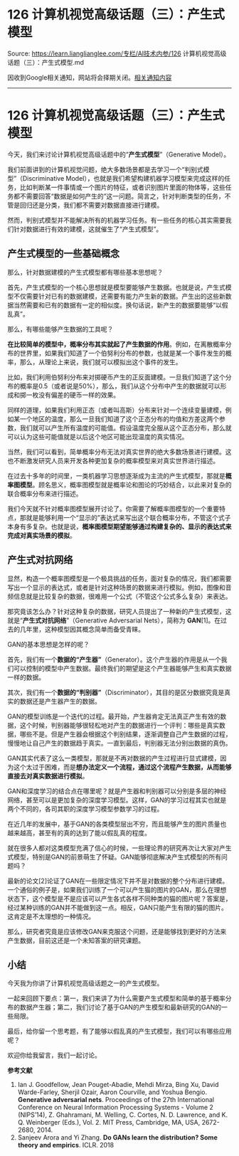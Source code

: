 # 126 计算机视觉高级话题（三）：产生式模型 

Source: https://learn.lianglianglee.com/专栏/AI技术内参/126 计算机视觉高级话题（三）：产生式模型.md

因收到Google相关通知，网站将会择期关闭。[相关通知内容](https://lumendatabase.org/notices/44265620)

---

# 126 计算机视觉高级话题（三）：产生式模型

今天，我们来讨论计算机视觉高级话题中的“**产生式模型**”（Generative Model）。

我们前面讲到的计算机视觉问题，绝大多数场景都是去学习一个“判别式模型”（Discriminative Model），也就是我们希望构建机器学习模型来完成这样的任务，比如判断某一件事情或一个图片的特征，或者识别图片里面的物体等，这些任务都不需要回答“数据是如何产生的”这一问题。简言之，针对判断类型的任务，不管是回归还是分类，我们都不需要对数据直接进行建模。

然而，判别式模型并不能解决所有的机器学习任务。有一些任务的核心其实需要我们针对数据进行有效的建模，这就催生了“产生式模型”。

## 产生式模型的一些基础概念

那么，针对数据建模的产生式模型都有哪些基本思想呢？

首先，产生式模型的一个核心思想就是模型要能够产生数据。也就是说，产生式模型不仅需要针对已有的数据建模，还需要有能力产生新的数据。产生出的这些新数据当然需要和已有的数据有一定的相似度。换句话说，新产生的数据要能够“以假乱真”。

那么，有哪些能够产生数据的工具呢？

**在比较简单的模型中，概率分布其实就起了产生数据的作用**。例如，在离散概率分布的世界里，如果我们知道了一个伯努利分布的参数，也就是某一个事件发生的概率，那么，从理论上来说，我们就可以模拟出这个事件的发生。

比如，我们利用伯努利分布来对掷硬币产生的正反面建模。一旦我们知道了这个分布的概率是0.5（或者说是50%），那么，我们从这个分布中产生的数据就可以形成和掷一枚没有偏差的硬币一样的效果。

同样的道理，如果我们利用正态（或者叫高斯）分布来针对一个连续变量建模，例如某一个地区的温度，那么一旦我们知道了这个正态分布的均值和方差这两个参数，我们就可以产生所有温度的可能值。假设温度完全服从这个正态分布，那么就可以认为这些可能值就是以后这个地区可能出现温度的真实情况。

当然，我们可以看到，简单概率分布无法对真实世界的绝大多数场景进行建模。这也不断激发研究人员来开发各种更加复杂的概率模型来对真实世界进行描述。

在过去十多年的时间里，一类机器学习思想逐渐成为主流的产生式模型，那就是**概率图模型**。顾名思义，概率图模型就是概率论和图论的巧妙结合，以此来对复杂的联合概率分布来进行描述。

我们今天就不针对概率图模型展开讨论了。你需要了解概率图模型的一个重要特点，那就是能够利用一个“显示的”表达式来写出这个联合概率分布，不管这个式子本身有多复杂。也就是说，**概率图模型期望能够通过构建复杂的、显示的表达式来完成对真实场景的模拟**。

## 产生式对抗网络

显然，构造一个概率图模型是一个极具挑战的任务，面对复杂的情况，我们都需要写出一个显示的表达式，或者是针对这种场景的数据来进行模拟。例如，图像和音频信息就是比较复杂的数据，很难用一个公式（不管这个公式多么复杂）来表达。

那究竟该怎么办？针对这种复杂的数据，研究人员提出了一种新的产生式模型，这就是“**产生式对抗网络**”（Generative Adversarial Nets），简称为 **GAN**[1]。在过去的几年里，这种模型因其概念简单而备受青睐。

GAN的基本思想是怎样的呢？

首先，我们有一个**数据的“产生器”**（Generator）。这个产生器的作用是从一个我们可以控制的模型中产生数据。最终我们的期望是这个产生器能够产生和真实数据一样的数据。

其次，我们有一个**数据的“判别器”**（Discriminator），其目的是区分数据究竟是真实的数据还是产生器产生的数据。

GAN的模型训练是一个迭代的过程。最开始，产生器肯定无法真正产生有效的数据，这个时候，判别器能够很轻松地对产生的数据进行一个评判：哪些是真实数据，哪些不是。但是产生器会根据这个判别结果，逐渐调整自己产生数据的过程，慢慢地让自己产生的数据趋于真实。一直到最后，判别器无法分别出数据的真伪。

GAN其实代表了这么一类模型，那就是不再对数据的产生过程进行显式建模，因为这个太过于困难，而是**想办法定义一个流程，通过这个流程产生数据，从而能够直接去对真实数据进行模拟**。

GAN和深度学习的结合点在哪里呢？就是产生器和判别器可以分别是多层的神经网络，甚至可以是更加复杂的深度学习模型。这样，GAN的学习过程其实也就是两个不同的，各司其职的深度学习模型参数学习的过程。

在近几年的发展中，基于GAN的各类模型层出不穷，而且能够产生的图片质量也越来越高，甚至有的真的达到了能以假乱真的程度。

就在很多人都对这类模型充满了信心的时候，一些理论界的研究再次让大家对产生式模型，特别是GAN的前景萌生了怀疑。GAN能够彻底解决产生式模型的所有问题吗？

最新的论文[2]论证了GAN在一些限定情况下并不是对数据的整个分布进行建模。一个通俗的例子是，如果我们训练了一个可以产生猫的图片的GAN，那么在理想状态下，这个模型是不是应该可以产生各式各样不同种类的猫的图片呢？答案是，经过某种训练的GAN并不能做到这一点。相反，GAN只能产生有限的猫的图片。这肯定是不太理想的一种情况。

那么，研究者究竟是应该修改GAN来克服这个问题，还是能够找到更好的方法来产生数据，目前这还是一个未知答案的研究课题。

## 小结

今天我为你讲了计算机视觉高级话题之一的产生式模型。

一起来回顾下要点：第一，我们来讲了为什么需要产生式模型和简单的基于概率分布的数据产生器；第二，我们讨论了基于GAN的产生模型和最新研究的GAN的一些局限。

最后，给你留一个思考题，有了能够以假乱真的产生式模型，我们可以有哪些应用呢？

欢迎你给我留言，我们一起讨论。

**参考文献**

1. Ian J. Goodfellow, Jean Pouget-Abadie, Mehdi Mirza, Bing Xu, David Warde-Farley, Sherjil Ozair, Aaron Courville, and Yoshua Bengio. **Generative adversarial nets**. Proceedings of the 27th International Conference on Neural Information Processing Systems - Volume 2 (NIPS’14), Z. Ghahramani, M. Welling, C. Cortes, N. D. Lawrence, and K. Q. Weinberger (Eds.), Vol. 2. MIT Press, Cambridge, MA, USA, 2672-2680, 2014.
2. Sanjeev Arora and Yi Zhang. **Do GANs learn the distribution? Some theory and empirics**. ICLR. 2018